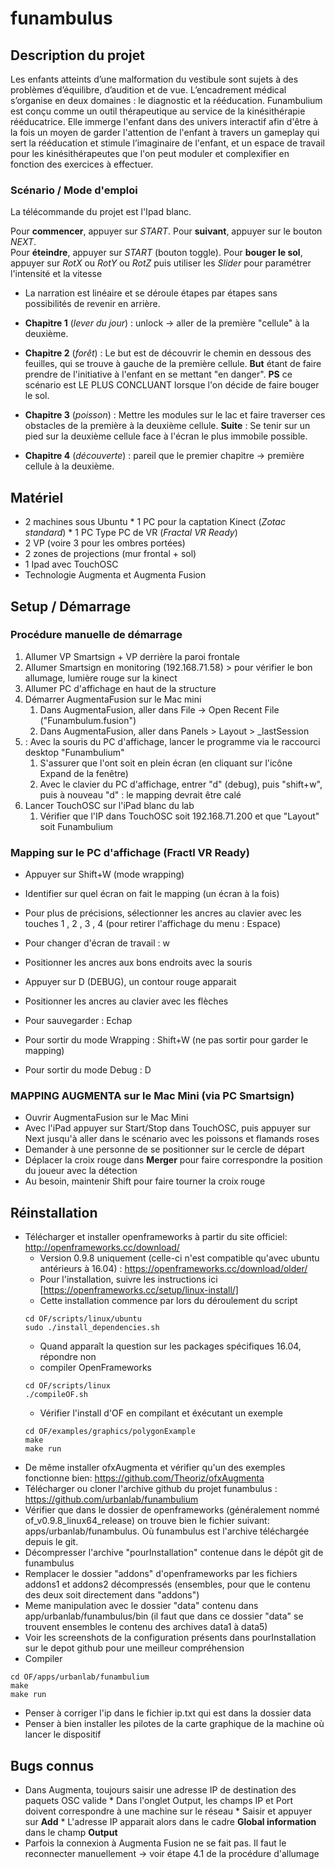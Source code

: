 # funambulus
## Description du projet

Les enfants atteints d’une malformation du vestibule sont sujets à des problèmes d’équilibre, d’audition et de vue. L’encadrement médical s’organise en deux domaines : le diagnostic et la rééducation. Funambulium est conçu comme un outil thérapeutique au service de la kinésithérapie rééducatrice. Elle immerge l'enfant dans des univers interactif afin d'être à la fois un moyen de garder l'attention de l'enfant à travers un gameplay qui sert la rééducation et stimule l’imaginaire de l'enfant, et un espace de travail pour les kinésithérapeutes que l'on peut moduler et complexifier en fonction des exercices à effectuer.

### Scénario / Mode d'emploi
La télécommande du projet est l'Ipad blanc. 

Pour **commencer**, appuyer sur *START*.
Pour **suivant**, appuyer sur le bouton *NEXT*.  
Pour **éteindre**, appuyer sur *START* (bouton toggle).
Pour **bouger le sol**, appuyer sur *RotX* ou *RotY* ou *RotZ* puis utiliser les *Slider* pour paramétrer l'intensité et la vitesse


- La narration est linéaire et se déroule étapes par étapes sans possibilités de revenir en arrière.

- **Chapitre 1** (*lever du jour*) : unlock -> aller de la première "cellule" à la deuxième.
- **Chapitre 2** (*forêt*) : Le but est de découvrir le chemin en dessous des feuilles, qui se trouve à gauche de la première cellule. **But** étant de faire prendre de l'initiative à l'enfant en se mettant "en danger".  **PS** ce scénario est LE PLUS CONCLUANT lorsque l'on décide de faire bouger le sol.
- **Chapitre 3** (*poisson*) : Mettre les modules sur le lac et faire traverser ces obstacles de la première à la deuxième cellule. **Suite** : Se tenir sur un pied sur la deuxième cellule face à l'écran le plus immobile possible.
- **Chapitre 4** (*découverte*) : pareil que le premier chapitre -> première cellule à la deuxième.

## Matériel
* 2 machines sous Ubuntu
      * 1 PC pour la captation Kinect (*Zotac standard*)
      * 1 PC Type PC de VR (*Fractal VR Ready*)
* 2 VP (voire 3 pour les ombres portées)
* 2 zones de projections (mur frontal + sol)
* 1 Ipad avec TouchOSC
* Technologie Augmenta et Augmenta Fusion

## Setup / Démarrage
### Procédure manuelle de démarrage 
1. Allumer VP Smartsign + VP derrière la paroi frontale
1. Allumer Smartsign en monitoring (192.168.71.58) > pour vérifier le bon allumage, lumière rouge sur la kinect
1. Allumer PC d'affichage en haut de la structure
1. Démarrer AugmentaFusion sur le Mac mini
      1. Dans AugmentaFusion, aller dans File -> Open Recent File ("Funambulum.fusion")
      1. Dans AugmentaFusion, aller dans Panels > Layout > _lastSession
1. : Avec la souris du PC d'affichage, lancer le programme via le raccourci desktop "Funambulium"
    1. S'assurer que l'ont soit en plein écran (en cliquant sur l'icône Expand de la fenêtre)
    1. Avec le clavier du PC d'affichage, entrer "d" (debug), puis "shift+w", puis à nouveau "d" : le mapping devrait être calé
1. Lancer TouchOSC sur l'iPad blanc du lab
     1. Vérifier que l'IP dans TouchOSC soit 192.168.71.200 et que "Layout" soit Funambulium

### Mapping sur le PC d'affichage (Fractl VR Ready)
* Appuyer sur Shift+W (mode wrapping)
* Identifier sur quel écran on fait le mapping (un écran à la fois)
* Pour plus de précisions, sélectionner les ancres au clavier avec les touches 1 , 2 , 3 , 4 (pour retirer l'affichage du menu : Espace)
* Pour changer d'écran de travail : w
* Positionner les ancres aux bons endroits avec la souris
* Appuyer sur D (DEBUG), un contour rouge apparait
* Positionner les ancres au clavier avec les flèches

* Pour sauvegarder : Echap
* Pour sortir du mode Wrapping : Shift+W (ne pas sortir pour garder le mapping)
* Pour sortir du mode Debug : D

### MAPPING AUGMENTA sur le Mac Mini (via PC Smartsign)
* Ouvrir AugmentaFusion sur le Mac Mini
* Avec l'iPad appuyer sur Start/Stop dans TouchOSC, puis appuyer sur Next jusqu'à aller dans le scénario avec les poissons et flamands roses
* Demander à une personne de se positionner sur le cercle de départ
* Déplacer la croix rouge dans **Merger** pour faire correspondre la position du joueur avec la détection
* Au besoin, maintenir Shift pour faire tourner la croix rouge

## Réinstallation
* Télécharger et installer openframeworks à partir du site officiel: http://openframeworks.cc/download/
    * Version 0.9.8 uniquement (celle-ci n'est compatible qu'avec ubuntu antérieurs à 16.04) : https://openframeworks.cc/download/older/
    * Pour l'installation, suivre les instructions ici [https://openframeworks.cc/setup/linux-install/]
    * Cette installation commence par lors du déroulement du script
    ```
    cd OF/scripts/linux/ubuntu
    sudo ./install_dependencies.sh
    ```
    * Quand apparaît la question sur les packages spécifiques 16.04, répondre non
    * compiler OpenFrameworks
    ```
    cd OF/scripts/linux
    ./compileOF.sh
    ```
    * Vérifier l'install d'OF en compilant et éxécutant un exemple
    ```
    cd OF/examples/graphics/polygonExample
    make
    make run
    ```
* De même installer ofxAugmenta et vérifier qu'un des exemples fonctionne bien: https://github.com/Theoriz/ofxAugmenta
* Télécharger ou cloner l'archive github du projet funambulus : https://github.com/urbanlab/funambulium
* Vérifier que dans le dossier de openframeworks (généralement nommé of_v0.9.8_linux64_release) on trouve bien le fichier suivant: apps/urbanlab/funambulus. Où funambulus est l'archive téléchargée depuis le git.
* Décompresser l'archive "pourInstallation" contenue dans le dépôt git de funambulus
* Remplacer le dossier "addons" d'openframeworks par les fichiers addons1 et addons2 décompressés (ensembles, pour que le contenu des deux soit directement dans "addons")
* Meme manipulation avec le dossier "data" contenu dans app/urbanlab/funambulus/bin (il faut que dans ce dossier "data" se trouvent ensembles le contenu des archives data1 à data5)
* Voir les screenshots de la configuration présents dans pourInstallation sur le depot github pour une meilleur compréhension
* Compiler
```
cd OF/apps/urbanlab/funambulium
make
make run
```
* Penser à corriger l'ip dans le fichier ip.txt qui est dans la dossier data
* Penser à bien installer les pilotes de la carte graphique de la machine où lancer le dispositif

## Bugs connus
* Dans Augmenta, toujours saisir une adresse IP de destination des paquets OSC valide
       * Dans l'onglet Output, les champs IP et Port doivent correspondre à une machine sur le réseau
       * Saisir et appuyer sur **Add**
       * L'adresse IP apparait alors dans le cadre **Global information** dans le champ **Output**
* Parfois la connexion à Augmenta Fusion ne se fait pas. Il faut le reconnecter manuellement -> voir étape 4.1 de la procédure d'allumage
